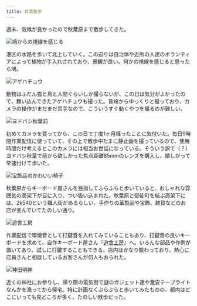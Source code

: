 ```yaml
---
title: 秋葉散歩
---
```

週末、気候が良かったので秋葉原まで散歩してきた。

![](https://lh3.googleusercontent.com/z4-2DHqCGNlD7NSshk9zLO04khTocE4NYIyRwCX64Dhl9JKsNiN96EoDmP5wjdP4enKecTEMfmh9_V5BoOXm_oU1ZPz65q89QyyuewRyLWE1FKGrA8DiWFiTHTueC81bRr_eyFBGt7Hp3ICfjuQ1OwGKZxPFE_2M-P7sNPzURIoUctPrERFH31Gk7Q "鳩からの視線を感じる")

港区の水路を歩いて北上していく。この辺りは自治体や近所の人達のボランティアによって植物が手入れされており、景観が良い。何かの視線を感じると思ったら鳩。

![](https://lh6.googleusercontent.com/vwuyO4uYXneFGnc5FLfjvYVSuKCakFzacnBymh0Hpo_XbhV9v1anC2QT65myvru4S3oMRYuWMnMARY37NEMPlrmDIRE9a3pmBbxktK6I9Y7CEHD2cS5qjcY6IZDPiLH9JTr5BNnfuBsBDrid7pT3m4BS595kli9gklR78PjePVhLYnPC91EJBt6RTw "アゲハチョウ")

動物はふだん猫と鳥と人間ぐらいしか撮らないが、この日は気分がよかったので、舞い込んできたアゲハチョウも撮った。普段からゆっくりと撮っており、カメラの操作がまだまだ苦手なので、こういうすぐ動くやつを撮るのが難しい。

![](https://lh6.googleusercontent.com/XGguGXJhEvTeDvgMBYcEwIOTdgwcoiDhauiKqtR9GXRhKafghOBUd82qO1m_7MyBnURClvG6BezC1Fosnmd6PNXBSYFQqmU939AMX01pRdrUKwxokI6llw5av5H8mVWVlOrXUCJ7C6uADQJR17oIl2ZC0zbZiMGKnO9x4FfumOMJ1MLDuwI4OUxUbg "ヨドバシ秋葉前")

初めてカメラを買ってから、この日で丁度1ヶ月経ったことに気付いた。毎日9時間作業配信に使っていて、その上で散歩中たまに静止画を撮っているので、使用時間だけ考えるとこのカメラには相当お世話になっている。そういう訳で（？）ヨドバシ秋葉で前から欲しかった焦点距離85mmのレンズを購入し、嬉しがって早速付けて歩いた。

![](https://lh3.googleusercontent.com/5jyUS7dhU7fDqERg-b_nI2Sg42SHmWmJPjC9WDeLo_ehiiYmMkXKp-g3zpjK30R6pA1euKLFG0Bt__mgFSAbgJy5xH8DqnQ8ImkWcUJh7mMQW3OoWb1mh_j9CWcaIdq6PPv6HeH1R7IW6mKxMhOoEkhvKMWgrqyHJ02OcgQhWA8A54t-eMWFwoYJfw "宝飾店のかわいい椅子")

秋葉原からキーボード屋さんを目指してふらふらと歩いていると、おしゃれな雰囲気の高架下が目に入り、つい吸い込まれた。秋葉原と御徒町を結ぶ高架下には、2k540という職人街があるらしい。手作りの革製品や宝飾、雑貨などのお店が並んでいてたのしい通り。

![](https://lh6.googleusercontent.com/_k3FWqzFxiPPMq7PGajfmjs-ToIJE5FKxAuDXftdIrQe8FgIbmBhNDryHmPaKNQbErZvqMoJHvppFLInI2a7O36Kg8Wl4RfIKalgxQafaGwLYCW8Kp0yQE-XUR6-iADj10S0OYotGJCcrnLWOIG9LYyWaNiSd3785dKWl2jjx2uzvX_jjuvgGYBcKQ "遊舎工房")

作業配信で環境音として打鍵音を入れてみていることもあり、打鍵音の良いキーボードを求めて、自作キーボード屋さん『[遊舎工房](https://yushakobo.jp/)』へ。いろんな部品や作例が置いてあり、試しに打鍵することもできる。店内はかなり賑わっており、熱心に店員さんと相談しているお客さんが何人もおられた。

![](https://lh3.googleusercontent.com/ZXTX2voXAvaDvoe_WDV2Ny5OftVaIJT1Jbx9cOVvfROhtlxzAyBZtKEBkV_NbyhLH7MiP8ZgNbPB1NUHASGuz766ae9jMHLOeKiz3O6K7K7DA91hoykGouGkthaEa-FwxppkAEdS8CW1LMnkbouS7Zek-GPyYynEYD0o9zdYbvomUtlQmN_LNK3y6Q "神田明神")

近くの神社にお参りし、帰り際の電気街で謎のガジェット達や激安テープライトなんかを漁ってから帰宅。特に計画なくぶらぶらと歩いてみたものの、都内はどこにいっても見どころが多く、たのしい散歩だった。

